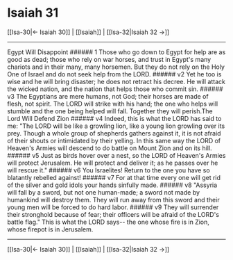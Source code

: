 # Isaiah 31

[[Isa-30|← Isaiah 30]] | [[Isaiah]] | [[Isa-32|Isaiah 32 →]]
***

Egypt Will Disappoint ###### 1 Those who go down to Egypt for help are as good as dead; those who rely on war horses, and trust in Egypt's many chariots and in their many, many horsemen. But they do not rely on the Holy One of Israel and do not seek help from the LORD. ###### v2 Yet he too is wise and he will bring disaster; he does not retract his decree. He will attack the wicked nation, and the nation that helps those who commit sin. ###### v3 The Egyptians are mere humans, not God; their horses are made of flesh, not spirit. The LORD will strike with his hand; the one who helps will stumble and the one being helped will fall. Together they will perish.The Lord Will Defend Zion ###### v4 Indeed, this is what the LORD has said to me: "The LORD will be like a growling lion, like a young lion growling over its prey. Though a whole group of shepherds gathers against it, it is not afraid of their shouts or intimidated by their yelling. In this same way the LORD of Heaven's Armies will descend to do battle on Mount Zion and on its hill. ###### v5 Just as birds hover over a nest, so the LORD of Heaven's Armies will protect Jerusalem. He will protect and deliver it; as he passes over he will rescue it." ###### v6 You Israelites! Return to the one you have so blatantly rebelled against! ###### v7 For at that time every one will get rid of the silver and gold idols your hands sinfully made. ###### v8 "Assyria will fall by a sword, but not one human-made; a sword not made by humankind will destroy them. They will run away from this sword and their young men will be forced to do hard labor. ###### v9 They will surrender their stronghold because of fear; their officers will be afraid of the LORD's battle flag." This is what the LORD says-- the one whose fire is in Zion, whose firepot is in Jerusalem.

***
[[Isa-30|← Isaiah 30]] | [[Isaiah]] | [[Isa-32|Isaiah 32 →]]
